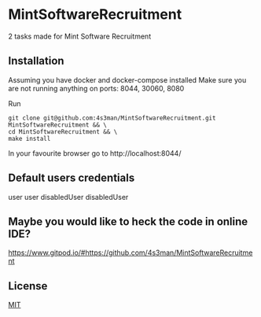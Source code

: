 # MintSoftwareRecruitment 
2 tasks made for Mint Software Recruitment

## Installation
Assuming you have docker and docker-compose installed
Make sure you are not running anything on ports: 8044, 30060, 8080

Run
```
git clone git@github.com:4s3man/MintSoftwareRecruitment.git MintSoftwareRecruitment && \
cd MintSoftwareRecruitment && \
make install    
```
In your favourite browser go to http://localhost:8044/

## Default users credentials
user user
disabledUser disabledUser

## Maybe you would like to heck the code in online IDE?
https://www.gitpod.io/#https://github.com/4s3man/MintSoftwareRecruitment


## License
[MIT](https://choosealicense.com/licenses/mit/)